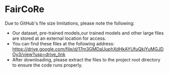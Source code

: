 # FairCoRe
Due to GitHub's file size limitations, please note the following:
- Our dataset, pre-trained models,our trained models and other large files are stored at an external location for access.
- You can find these files at the following address: https://drive.google.com/file/d/17m3GMDaUuphXdHkAYUfuQkjYuMGJDOy3/view?usp=drive_link
- After downloading, please extract the files to the project root directory to ensure the code runs properly.
